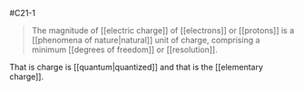 #C21-1 

> The magnitude of [[electric charge]] of [[electrons]] or [[protons]] is a [[phenomena of nature|natural]] unit of charge, comprising a minimum [[degrees of freedom]] or [[resolution]].

That is charge is [[quantum|quantized]] and that is the [[elementary charge]].
